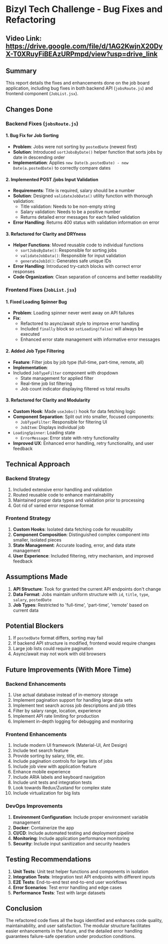 # Bizyl Tech Challenge - Bug Fixes and Refactoring
## Video Link: https://drive.google.com/file/d/1AG2KwjnX20DyX-T0XRuyFiBEAzURPmpd/view?usp=drive_link
## Summary
This report details the fixes and enhancements done on the job board application, including bug fixes in both backend API (`jobsRoute.js`) and frontend component (`JobList.jsx`).

## Changes Done

### Backend Fixes (`jobsRoute.js`)

#### 1. Bug Fix for Job Sorting
- **Problem**: Jobs were not sorting by `postedDate` (newest first)
- **Solution**: Introduced `sortJobsByDate()` helper function that sorts jobs by date in descending order
- **Implementation**: Applies `new Date(b.postedDate) - new Date(a.postedDate)` to correctly compare dates

#### 2. Implemented POST /jobs Input Validation
- **Requirements**: Title is required, salary should be a number
- **Solution**: Designed `validateJobData()` utility function with thorough validation:
  - Title validation: Needs to be non-empty string
  - Salary validation: Needs to be a positive number
  - Returns detailed error messages for each failed validation
- **Error Handling**: Returns 400 status with validation information on error

#### 3. Refactored for Clarity and DRYness
- **Helper Functions**: Moved reusable code to individual functions
  - `sortJobsByDate()`: Responsible for sorting jobs
  - `validateJobData()`: Responsible for input validation
  - `generateJobId()`: Generates safe unique IDs
- **Error Handling**: Introduced try-catch blocks with correct error responses
- **Code Organization**: Clean separation of concerns and better readability

### Frontend Fixes (`JobList.jsx`)

#### 1. Fixed Loading Spinner Bug
- **Problem**: Loading spinner never went away on API failures
- **Fix**:
  - Refactored to async/await style to improve error handling
  - Included `finally` block so `setLoading(false)` will always be executed
  - Enhanced error state management with informative error messages

#### 2. Added Job Type Filtering
- **Feature**: Filter jobs by job type (full-time, part-time, remote, all)
- **Implementation**:
- Included `JobTypeFilter` component with dropdown
  - State management for applied filter
  - Real-time job list filtering
  - Job count indicator displaying filtered vs total results

#### 3. Refactored for Clarity and Modularity
- **Custom Hook**: Made `useJobs()` hook for data fetching logic
- **Component Separation**: Split out into smaller, focused components:
  - `JobTypeFilter`: Responsible for filtering UI
  - `JobItem`: Displays individual job
- `LoadingSpinner`: Loading state
  - `ErrorMessage`: Error state with retry functionality
- **Improved UX**: Enhanced error handling, retry functionality, and user feedback

## Technical Approach

### Backend Strategy
1. Included extensive error handling and validation
2.  Routed reusable code to enhance maintainability
3.  Maintained proper data types and validation prior to processing
4.  Got rid of varied error response format

### Frontend Strategy
1. **Custom Hooks**: Isolated data fetching code for reusability
2. **Component Composition**: Distinguished complex component into smaller, isolated pieces
3. **State Management**: Accurate loading, error, and data state management
4. **User Experience**: Included filtering, retry mechanism, and improved feedback

## Assumptions Made

1. **API Structure**: Took for granted the current API endpoints don't change
2. **Data Format**: Jobs maintain uniform structure with `id`, `title`, `type`, `salary`, `postedDate`
3. **Job Types**: Restricted to 'full-time', 'part-time', 'remote' based on current data

## Potential Blockers

1. If `postedDate` format differs, sorting may fail
2. If backend API structure is modified, frontend would require changes
3. Large job lists could require pagination
4. Async/await may not work with old browsers

## Future Improvements (With More Time)

### Backend Enhancements
1. Use actual database instead of in-memory storage
2. Implement pagination support for handling large data sets
3. Implement text search across job descriptions and job titles
4. Filter by salary range, location, experience
5. Implement API rate limiting for production
6. Implement in-depth logging for debugging and monitoring

### Frontend Enhancements
1. Include modern UI framework (Material-UI, Ant Design)
2. Include text search feature
3. Provide sorting by salary, title, etc.
4. Include pagination controls for large lists of jobs
5. Include job view with application feature
6. Enhance mobile experience
7. Include ARIA labels and keyboard navigation
8. Include unit tests and integration tests
9. Look towards Redux/Zustand for complex state
10. Include virtualization for big lists

### DevOps Improvements
1. **Environment Configuration**: Include proper environment variable management
2. **Docker**: Containerize the app
3. **CI/CD**: Include automated testing and deployment pipeline
4. **Monitoring**: Include application performance monitoring
5. **Security**: Include input sanitization and security headers

## Testing Recommendations

1. **Unit Tests**: Unit test helper functions and components in isolation
2. **Integration Tests**: Integration test API endpoints with different inputs
3. **E2E Tests**: End-to-end test end-to-end user workflows
4. **Error Scenarios**: Test error handling and edge cases
5. **Performance Tests**: Test with large datasets

## Conclusion

The refactored code fixes all the bugs identified and enhances code quality, maintainability, and user satisfaction. The modular structure facilitates easier enhancements in the future, and the detailed error handling guarantees failure-safe operation under production conditions.
